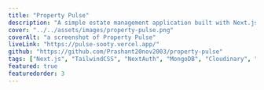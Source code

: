 ```yaml
---
title: "Property Pulse"
description: "A simple estate management application built with Next.js, TailwindCSS, NextAuth, MongoDB, Cloudinary, MapBox, and GoogleOAuth."
cover: "../../assets/images/property-pulse.png"
coverAlt: "a screenshot of Property Pulse"
liveLink: "https://pulse-sooty.vercel.app/"
github: "https://github.com/Prashant20nov2003/property-pulse"
tags: ["Next.js", "TailwindCSS", "NextAuth", "MongoDB", "Cloudinary", "MapBox", "GoogleOAuth", "Google Cloud"]
featured: true
featuredorder: 3
---
```

